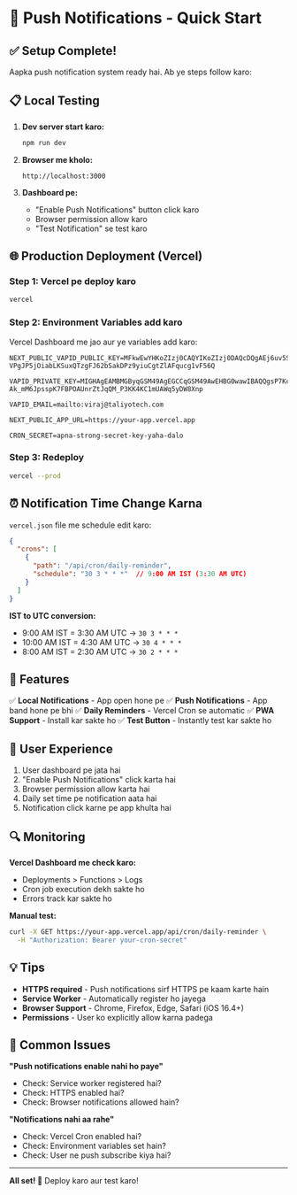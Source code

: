 # 🚀 Push Notifications - Quick Start

## ✅ Setup Complete!

Aapka push notification system ready hai. Ab ye steps follow karo:

## 📋 Local Testing

1. **Dev server start karo:**
   ```bash
   npm run dev
   ```

2. **Browser me kholo:**
   ```
   http://localhost:3000
   ```

3. **Dashboard pe:**
   - "Enable Push Notifications" button click karo
   - Browser permission allow karo
   - "Test Notification" se test karo

## 🌐 Production Deployment (Vercel)

### Step 1: Vercel pe deploy karo
```bash
vercel
```

### Step 2: Environment Variables add karo

Vercel Dashboard me jao aur ye variables add karo:

```
NEXT_PUBLIC_VAPID_PUBLIC_KEY=MFkwEwYHKoZIzj0CAQYIKoZIzj0DAQcDQgAEj6uv5SLD9YxBc2dZB2u5fPBhJ1xL7qTuv-VPgJP5jOiabLKSuxQTzgFJ62bSakDPz9yiuCgtZlAFqucg1vF56Q

VAPID_PRIVATE_KEY=MIGHAgEAMBMGByqGSM49AgEGCCqGSM49AwEHBG0wawIBAQQgsP7KcjqW3X7gZOmUUO8v4lbj019Q4STxeInFoWWB0cmhRANCAASPq6_lIsP1jEFzZ1kHa7l88GEnXEvupO6_5U-Ak_mM6JpsspK7FBPOAUnrZtJqQM_P3KK4KC1mUAWq5yDW8Xnp

VAPID_EMAIL=mailto:viraj@taliyotech.com

NEXT_PUBLIC_APP_URL=https://your-app.vercel.app

CRON_SECRET=apna-strong-secret-key-yaha-dalo
```

### Step 3: Redeploy
```bash
vercel --prod
```

## ⏰ Notification Time Change Karna

`vercel.json` file me schedule edit karo:

```json
{
  "crons": [
    {
      "path": "/api/cron/daily-reminder",
      "schedule": "30 3 * * *"  // 9:00 AM IST (3:30 AM UTC)
    }
  ]
}
```

**IST to UTC conversion:**
- 9:00 AM IST = 3:30 AM UTC → `30 3 * * *`
- 10:00 AM IST = 4:30 AM UTC → `30 4 * * *`
- 8:00 AM IST = 2:30 AM UTC → `30 2 * * *`

## 🎯 Features

✅ **Local Notifications** - App open hone pe
✅ **Push Notifications** - App band hone pe bhi
✅ **Daily Reminders** - Vercel Cron se automatic
✅ **PWA Support** - Install kar sakte ho
✅ **Test Button** - Instantly test kar sakte ho

## 📱 User Experience

1. User dashboard pe jata hai
2. "Enable Push Notifications" click karta hai
3. Browser permission allow karta hai
4. Daily set time pe notification aata hai
5. Notification click karne pe app khulta hai

## 🔍 Monitoring

**Vercel Dashboard me check karo:**
- Deployments > Functions > Logs
- Cron job execution dekh sakte ho
- Errors track kar sakte ho

**Manual test:**
```bash
curl -X GET https://your-app.vercel.app/api/cron/daily-reminder \
  -H "Authorization: Bearer your-cron-secret"
```

## 💡 Tips

- **HTTPS required** - Push notifications sirf HTTPS pe kaam karte hain
- **Service Worker** - Automatically register ho jayega
- **Browser Support** - Chrome, Firefox, Edge, Safari (iOS 16.4+)
- **Permissions** - User ko explicitly allow karna padega

## 🐛 Common Issues

**"Push notifications enable nahi ho paye"**
- Check: Service worker registered hai?
- Check: HTTPS enabled hai?
- Check: Browser notifications allowed hain?

**"Notifications nahi aa rahe"**
- Check: Vercel Cron enabled hai?
- Check: Environment variables set hain?
- Check: User ne push subscribe kiya hai?

---

**All set! 🎉** Deploy karo aur test karo!
